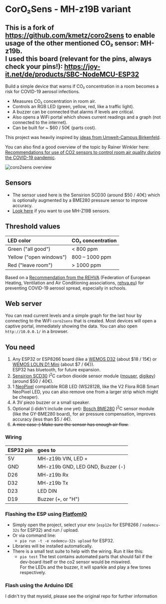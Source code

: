 # CorO₂Sens - MH-z19B variant

This is a fork of https://github.com/kmetz/coro2sens to enable usage of the other mentioned
CO₂ sensor: MH-z19b.  
I used this board (relevant for the pins, always check your pins!): https://joy-it.net/de/products/SBC-NodeMCU-ESP32
---

Build a simple device that warns if CO₂ concentration in a room becomes a risk for COVID-19 aerosol infections.

- Measures CO₂ concentration in room air.
- Controls an RGB LED (green, yellow, red, like a traffic light).
- A buzzer can be connected that alarms if levels are critical.
- Also opens a WiFi portal which shows current readings and a graph (not connected to the internet).
- Can be built for ~ $60 / 50€ (parts cost).

This project was heavily inspired by [ideas from Umwelt-Campus Birkenfeld](https://www.umwelt-campus.de/forschung/projekte/iot-werkstatt/ideen-zur-corona-krise).

You can also find a good overview of the topic by Rainer Winkler here: [Recommendations for use of CO2 sensors to control room air quality during the COVID-19 pandemic](https://medium.com/@rainer.winkler.poaceae/recommendations-for-use-of-co2-sensors-to-control-room-air-quality-during-the-covid-19-pandemic-c04cac6644d0).

![coro2sens overview](coro2sens.jpeg)


## Sensors
- The sensor used here is the Sensirion SCD30 (around $50 / 40€) which is optionally augmented by a BME280 pressure sensor to improve accuracy.
- [Look here](https://github.com/RainerWinkler/CO2-Measurement-simple) if you want to use MH-Z19B sensors.


## Threshold values
| LED color                 |CO₂ concentration |
|:--------------------------|:----------------------------|
| Green ("all good")        | < 800 ppm                  |
| Yellow ("open windows")   | 800 – 1000 ppm             |
| Red ("leave room")        | \> 1000 ppm                 |

Based on a [Recommendation from the REHVA](https://www.rehva.eu/fileadmin/user_upload/REHVA_COVID-19_guidance_document_V3_03082020.pdf)
(Federation of European Heating, Ventilation and Air Conditioning associations, [rehva.eu](https://www.rehva.eu/))
for preventing COVID-19 aerosol spread, especially in schools.


## Web server
You can read current levels and a simple graph for the last hour by connecting to the WiFi `coro2sens` that is created.
Most devices will open a captive portal, immediately showing the data. You can also open `http://10.0.0.1/` in a browser.


## You need
1. Any ESP32 or ESP8266 board (like a [WEMOS D32](https://docs.wemos.cc/en/latest/d32/d32.html) (about $18 / 15€) or [WEMOS LOLIN D1 Mini](https://docs.wemos.cc/en/latest/d1/d1_mini.html) (about $7 / 6€)).  
ESP32 has bluetooth, for future expansion.
1. [Sensirion SCD30](https://www.sensirion.com/en/environmental-sensors/carbon-dioxide-sensors/carbon-dioxide-sensors-co2/) I<sup>2</sup>C carbon dioxide sensor module ([mouser](https://mouser.com/ProductDetail/Sensirion/SCD30?qs=rrS6PyfT74fdywu4FxpYjQ==), [digikey](https://www.digikey.com/product-detail/en/sensirion-ag/SCD30/1649-1098-ND/8445334)) (around $50 / 40€).
1. 1 [NeoPixel](https://www.adafruit.com/category/168) compatible RGB LED (WS2812B, like the V2 Flora RGB Smart NeoPixel LED, you can also remove one from a larger strip which might be cheaper).
1. A 3V piezo buzzer or a small speaker.
1. Optional (i didn't include one yet): [Bosch BME280](https://www.bosch-sensortec.com/products/environmental-sensors/humidity-sensors-bme280/) I<sup>2</sup>C sensor module (like the GY-BME280 board), for  air pressure compensation, improves accuracy (less than $5 / 4€).   
1. ~~A nice case :) Make sure the sensor has enough air flow.~~


### Wiring

| ESP32 pin | goes to                          |
|:----------|:---------------------------------|
| 5V        | MH-z19b VIN, LED +               |
| GND       | MH-z19b GND, LED GND, Buzzer (-) |
| D26       | MH-z19b Rx                       |
| D32       | MH-z19b Tx                       |
| D23       | LED DIN                          |
| D19       | Buzzer (+, or "H")               |


### Flashing the ESP using [PlatfomIO](https://platformio.org/)
- Simply open the project, select your env (`esp12e` for ESP8266 / `nodemcu-32s` for ESP32) and run / upload.
- Or via command line:
  - `pio run -t -e nodemcu-32s upload` for ESP32.
- Libraries will be installed automatically.
- There is a small test suite to help with the wiring. Run it like this:
  - `pio test`
  The test contains automated parts that should fail if the dev-board itself or the co2 sensor would be miswired.  
  For the LEDs and the buzzer, it will sparkle and play a few tones respectively. 

### Flash using the Arduino IDE
I didn't try that myseld, please see the original repo for further information
